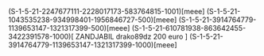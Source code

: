 (S-1-5-21-2247677111-2228017173-583764815-1001)[meee]
(S-1-5-21-1043535238-934998401-1956846727-500)[meee]
(S-1-5-21-3914764779-1139653147-1321317399-500)[meee]
 (S-1-5-21-610781938-863642455-3422391578-1000)[ ZANDJABIL drako89dz 200 euro ]
(S-1-5-21-3914764779-1139653147-1321317399-1000)[meee]

